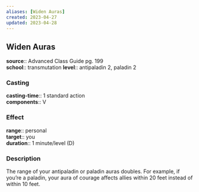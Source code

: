 ```yaml
---
aliases: [Widen Auras]
created: 2023-04-27
updated: 2023-04-28
---
```


## Widen Auras

**source**:: Advanced Class Guide pg. 199  
**school**:: transmutation
**level**:: antipaladin 2, paladin 2

### Casting

**casting-time**:: 1 standard action  
**components**:: V

### Effect

**range**:: personal  
**target**:: you  
**duration**:: 1 minute/level (D)

### Description

The range of your antipaladin or paladin auras doubles. For example, if you’re a paladin, your aura of courage affects allies within 20 feet instead of within 10 feet.
